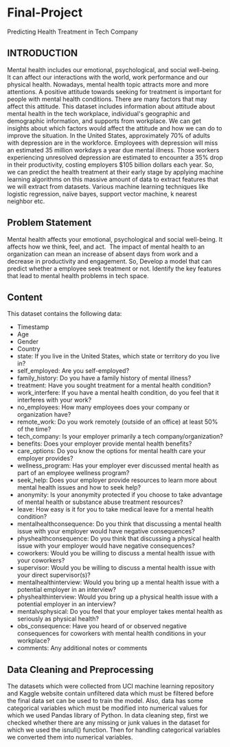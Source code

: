 # Final-Project
Predicting Health Treatment in Tech Company

## INTRODUCTION
Mental health includes our emotional, psychological, and social well-being. It can affect our interactions with the world, work performance and our physical health. Nowadays, mental health topic attracts more and more attentions. A positive attitude towards seeking for treatment is important for people with mental health conditions. There are many factors that may affect this attitude. This dataset includes information about attitude about mental health in the tech workplace, individual's geographic and demographic information, and supports from workplace. We can get insights about which factors would affect the attitude and how we can do to improve the situation. In the United States, approximately 70% of adults with depression are in the workforce. Employees with depression will miss an estimated 35 million workdays a year due mental illness. Those workers experiencing unresolved depression are estimated to encounter a 35% drop in their productivity, costing employers $105 billion dollars each year. So, we can predict the health treatment at their early stage by applying machine learning algorithms on this massive amount of data to extract features that we will extract from datasets. Various machine learning techniques like logistic regression, naïve bayes, support vector machine, k nearest neighbor etc.


## Problem Statement 
Mental health affects your emotional, psychological and social well-being. It affects how we think, feel, and act.  The impact of mental health to an organization can mean an increase of absent days from work and a decrease in productivity and engagement. So, Develop a model that can predict whether a employee seek treatment or not. Identify the key features that lead to mental health problems in tech space.


## Content
This dataset contains the following data:

- Timestamp
- Age
- Gender
- Country
- state: If you live in the United States, which state or territory do you live in?
- self_employed: Are you self-employed?
- family_history: Do you have a family history of mental illness?
- treatment: Have you sought treatment for a mental health condition?
- work_interfere: If you have a mental health condition, do you feel that it interferes with your work?
- no_employees: How many employees does your company or organization have?
- remote_work: Do you work remotely (outside of an office) at least 50% of the time?
- tech_company: Is your employer primarily a tech company/organization?
- benefits: Does your employer provide mental health benefits?
- care_options: Do you know the options for mental health care your employer provides?
- wellness_program: Has your employer ever discussed mental health as part of an employee wellness program?
- seek_help: Does your employer provide resources to learn more about mental health issues and how to seek help?
- anonymity: Is your anonymity protected if you choose to take advantage of mental health or substance abuse treatment resources?
- leave: How easy is it for you to take medical leave for a mental health condition?
- mentalhealthconsequence: Do you think that discussing a mental health issue with your employer would have negative consequences?
- physhealthconsequence: Do you think that discussing a physical health issue with your employer would have negative consequences?
- coworkers: Would you be willing to discuss a mental health issue with your coworkers?
- supervisor: Would you be willing to discuss a mental health issue with your direct supervisor(s)?
- mentalhealthinterview: Would you bring up a mental health issue with a potential employer in an interview?
- physhealthinterview: Would you bring up a physical health issue with a potential employer in an interview?
- mentalvsphysical: Do you feel that your employer takes mental health as seriously as physical health?
- obs_consequence: Have you heard of or observed negative consequences for coworkers with mental health conditions in your workplace?
- comments: Any additional notes or comments

## Data Cleaning and Preprocessing
The datasets which were collected from UCI machine learning repository and Kaggle website contain unfiltered data which must be filtered before the final data set can be used to train the model. Also, data has some categorical variables which must be modified into numerical values for which we used Pandas library of Python. In data cleaning step, first we checked whether there are any missing or junk values in the dataset for which we used the isnull() function. Then for handling categorical variables we converted them into numerical variables.


